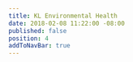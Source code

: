 ```yaml
---
title: KL Environmental Health
date: 2018-02-08 11:22:00 -08:00
published: false
position: 4
addToNavBar: true
---
```


